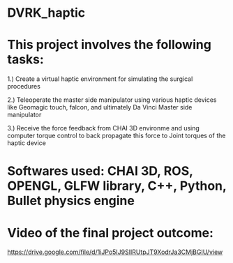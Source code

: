 # DVRK_haptic

# This project involves the following tasks:
1.) Create a virtual haptic environment for simulating the surgical procedures

2.) Teleoperate the master side manipulator using various haptic devices like Geomagic touch, falcon, and ultimately Da Vinci Master side manipulator

3.) Receive the force feedback from CHAI 3D environme and using computer torque control to back propagate this force to Joint torques of the haptic device

# Softwares used: CHAI 3D, ROS, OPENGL, GLFW library, C++, Python, Bullet physics engine


# Video of the final project outcome:

https://drive.google.com/file/d/1iJPo5IJ9SIlRUtpJT9XodrJa3CMjBGIU/view



